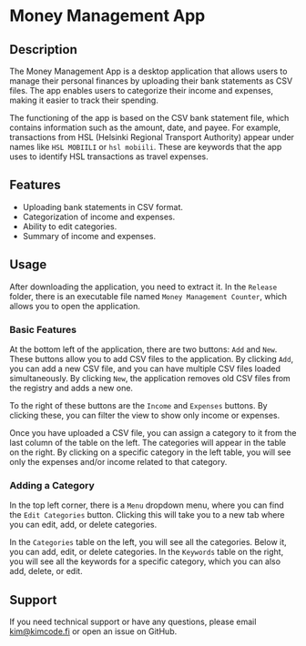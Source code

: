 # Money Management App

## Description

The Money Management App is a desktop application that allows users to manage their personal finances by uploading their bank statements as CSV files. The app enables users to categorize their income and expenses, making it easier to track their spending.

The functioning of the app is based on the CSV bank statement file, which contains information such as the amount, date, and payee. For example, transactions from HSL (Helsinki Regional Transport Authority) appear under names like `HSL MOBIILI` or `hsl mobiili`. These are keywords that the app uses to identify HSL transactions as travel expenses.

## Features

- Uploading bank statements in CSV format.
- Categorization of income and expenses.
- Ability to edit categories.
- Summary of income and expenses.

## Usage

After downloading the application, you need to extract it. In the `Release` folder, there is an executable file named `Money Management Counter`, which allows you to open the application.

### Basic Features

At the bottom left of the application, there are two buttons: `Add` and `New`. These buttons allow you to add CSV files to the application. By clicking `Add`, you can add a new CSV file, and you can have multiple CSV files loaded simultaneously. By clicking `New`, the application removes old CSV files from the registry and adds a new one.

To the right of these buttons are the `Income` and `Expenses` buttons. By clicking these, you can filter the view to show only income or expenses.

Once you have uploaded a CSV file, you can assign a category to it from the last column of the table on the left. The categories will appear in the table on the right. By clicking on a specific category in the left table, you will see only the expenses and/or income related to that category.

### Adding a Category

In the top left corner, there is a `Menu` dropdown menu, where you can find the `Edit Categories` button. Clicking this will take you to a new tab where you can edit, add, or delete categories.

In the `Categories` table on the left, you will see all the categories. Below it, you can add, edit, or delete categories. In the `Keywords` table on the right, you will see all the keywords for a specific category, which you can also add, delete, or edit.

## Support

If you need technical support or have any questions, please email kim@kimcode.fi or open an issue on GitHub.
